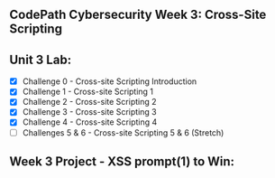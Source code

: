 ## CodePath Cybersecurity Week 3: Cross-Site Scripting

## Unit 3 Lab:
- [x] Challenge 0 - Cross-site Scripting Introduction
- [x] Challenge 1 - Cross-site Scripting 1
- [x] Challenge 2 - Cross-site Scripting 2
- [x] Challenge 3 - Cross-site Scripting 3
- [x] Challenge 4 - Cross-site Scripting 4
- [ ] Challenges 5 & 6 - Cross-site Scripting 5 & 6 (Stretch)

## Week 3 Project - XSS prompt(1) to Win: 
